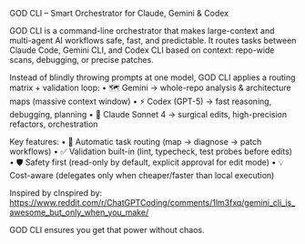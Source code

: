 GOD CLI – Smart Orchestrator for Claude, Gemini & Codex

GOD CLI is a command-line orchestrator that makes large-context and multi-agent AI workflows safe, fast, and predictable.
It routes tasks between Claude Code, Gemini CLI, and Codex CLI based on context: repo-wide scans, debugging, or precise patches.

Instead of blindly throwing prompts at one model, GOD CLI applies a routing matrix + validation loop:
	•	🗺️ Gemini → whole-repo analysis & architecture maps (massive context window)
	•	⚡ Codex (GPT-5) → fast reasoning, debugging, planning
	•	🔬 Claude Sonnet 4 → surgical edits, high-precision refactors, orchestration

Key features:
	•	🔄 Automatic task routing (map → diagnose → patch workflows)
	•	✅ Validation built-in (lint, typecheck, test probes before edits)
	•	🛡️ Safety first (read-only by default, explicit approval for edit mode)
	•	💡 Cost-aware (delegates only when cheaper/faster than local execution)

Inspired by cInspired by:
https://www.reddit.com/r/ChatGPTCoding/comments/1lm3fxq/gemini_cli_is_awesome_but_only_when_you_make/

GOD CLI ensures you get that power without chaos.
